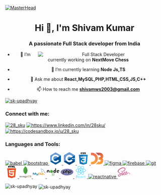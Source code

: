 [![MasterHead](https://pbs.twimg.com/profile_banners/1535842348327768065/1712344663/1080x360)](https://rishavchanda.io)
<h1 align="center">Hi 👋, I'm Shivam Kumar</h1>
<h3 align="center">A passionate Full Stack developer from India</h3>
<div align="center">
  <img align="right" alt="Full Stack Developer" width ="400"src="https://media.tenor.com/UrnPTaqPEzkAAAAd/developer.gif"/>
  
  - 🔭 I’m currently working on **NextMove Chess**

- 🌱 I’m currently learning **Node Js,TS**

- 💬 Ask me about **React,MySQL,PHP,HTML,CSS,JS,C++**

- 📫 How to reach me **shivamws2003@gmail.com**

</div>

<p align="left"> <a href="https://github.com/ryo-ma/github-profile-trophy"><img src="https://github-profile-trophy.vercel.app/?username=sk-upadhyay" alt="sk-upadhyay" /></a> </p>


<h3 align="left">Connect with me:</h3>
<p align="left">
<a href="https://twitter.com/28_sku" target="blank"><img align="center" src="https://raw.githubusercontent.com/rahuldkjain/github-profile-readme-generator/master/src/images/icons/Social/twitter.svg" alt="28_sku" height="30" width="40" /></a>
<a href="https://linkedin.com/in/https://www.linkedin.com/in/28sku/" target="blank"><img align="center" src="https://raw.githubusercontent.com/rahuldkjain/github-profile-readme-generator/master/src/images/icons/Social/linked-in-alt.svg" alt="https://www.linkedin.com/in/28sku/" height="30" width="40" /></a>
<a href="https://codesandbox.com/https://codesandbox.io/u/28_sku" target="blank"><img align="center" src="https://raw.githubusercontent.com/rahuldkjain/github-profile-readme-generator/master/src/images/icons/Social/codesandbox.svg" alt="https://codesandbox.io/u/28_sku" height="30" width="40" /></a>
</p>

<h3 align="left">Languages and Tools:</h3>
<p align="left"> <a href="https://babeljs.io/" target="_blank" rel="noreferrer"> <img src="https://www.svgrepo.com/show/353468/babel.svg" alt="babel" width="40" height="40"/> </a> <a href="https://getbootstrap.com" target="_blank" rel="noreferrer"> <img src="https://ww1.freelogovectors.net/wp-content/uploads/2022/10/bootstrap-logo-freelogovectors.net_.png?lossy=1&ssl=1" alt="bootstrap" width="40" height="40"/> </a> <a href="https://www.cprogramming.com/" target="_blank" rel="noreferrer"> <img src="https://raw.githubusercontent.com/devicons/devicon/master/icons/c/c-original.svg" alt="c" width="40" height="40"/> </a> <a href="https://www.w3schools.com/cpp/" target="_blank" rel="noreferrer"> <img src="https://raw.githubusercontent.com/devicons/devicon/master/icons/cplusplus/cplusplus-original.svg" alt="cplusplus" width="40" height="40"/> </a> <a href="https://www.w3schools.com/css/" target="_blank" rel="noreferrer"> <img src="https://raw.githubusercontent.com/devicons/devicon/master/icons/css3/css3-original-wordmark.svg" alt="css3" width="40" height="40"/> </a> <a href="https://d3js.org/" target="_blank" rel="noreferrer"> <img src="https://raw.githubusercontent.com/devicons/devicon/master/icons/d3js/d3js-original.svg" alt="d3js" width="40" height="40"/> </a> <a href="https://www.figma.com/" target="_blank" rel="noreferrer"> <img src="https://www.vectorlogo.zone/logos/figma/figma-icon.svg" alt="figma" width="40" height="40"/> </a> <a href="https://firebase.google.com/" target="_blank" rel="noreferrer"> <img src="https://www.vectorlogo.zone/logos/firebase/firebase-icon.svg" alt="firebase" width="40" height="40"/> </a> <a href="https://git-scm.com/" target="_blank" rel="noreferrer"> <img src="https://www.vectorlogo.zone/logos/git-scm/git-scm-icon.svg" alt="git" width="40" height="40"/> </a> <a href="https://www.w3.org/html/" target="_blank" rel="noreferrer"> <img src="https://raw.githubusercontent.com/devicons/devicon/master/icons/html5/html5-original-wordmark.svg" alt="html5" width="40" height="40"/> </a> <a href="https://www.mongodb.com/" target="_blank" rel="noreferrer"> <img src="https://raw.githubusercontent.com/devicons/devicon/master/icons/mongodb/mongodb-original-wordmark.svg" alt="mongodb" width="40" height="40"/> </a> <a href="https://www.mysql.com/" target="_blank" rel="noreferrer"> <img src="https://raw.githubusercontent.com/devicons/devicon/master/icons/mysql/mysql-original-wordmark.svg" alt="mysql" width="40" height="40"/> </a> <a href="https://nodejs.org" target="_blank" rel="noreferrer"> <img src="https://raw.githubusercontent.com/devicons/devicon/master/icons/nodejs/nodejs-original-wordmark.svg" alt="nodejs" width="40" height="40"/> </a> <a href="https://www.php.net" target="_blank" rel="noreferrer"> <img src="https://raw.githubusercontent.com/devicons/devicon/master/icons/php/php-original.svg" alt="php" width="40" height="40"/> </a> <a href="https://reactjs.org/" target="_blank" rel="noreferrer"> <img src="https://raw.githubusercontent.com/devicons/devicon/master/icons/react/react-original-wordmark.svg" alt="react" width="40" height="40"/> </a> <a href="https://reactnative.dev/" target="_blank" rel="noreferrer"> <img src="https://reactnative.dev/img/header_logo.svg" alt="reactnative" width="40" height="40"/> </a> <a href="https://sass-lang.com" target="_blank" rel="noreferrer"> <img src="https://raw.githubusercontent.com/devicons/devicon/master/icons/sass/sass-original.svg" alt="sass" width="40" height="40"/> </a> </p>

<p><img align="left" src="https://github-readme-stats.vercel.app/api/top-langs?username=sk-upadhyay&show_icons=true&locale=en&layout=compact" alt="sk-upadhyay" /></p>

<p>&nbsp;<img align="center" src="https://github-readme-stats.vercel.app/api?username=sk-upadhyay&show_icons=true&locale=en" alt="sk-upadhyay" /></p>
